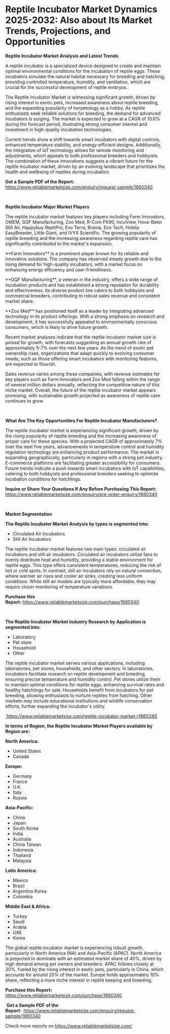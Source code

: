 <p><h1>Reptile Incubator Market Dynamics 2025-2032: Also about Its Market Trends, Projections, and Opportunities</h1></p><p><strong>Reptile Incubator Market Analysis and Latest Trends</strong></p>
<p><p>A reptile incubator is a specialized device designed to create and maintain optimal environmental conditions for the incubation of reptile eggs. These incubators simulate the natural habitat necessary for breeding and hatching, providing controlled temperature, humidity, and ventilation, which are crucial for the successful development of reptile embryos.</p><p>The Reptile Incubator Market is witnessing significant growth, driven by rising interest in exotic pets, increased awareness about reptile breeding, and the expanding popularity of herpetology as a hobby. As reptile enthusiasts seek reliable solutions for breeding, the demand for advanced incubators is surging. The market is expected to grow at a CAGR of 10.6% during the forecast period, illustrating strong consumer interest and investment in high-quality incubation technologies.</p><p>Current trends show a shift towards smart incubators with digital controls, enhanced temperature stability, and energy-efficient designs. Additionally, the integration of IoT technology allows for remote monitoring and adjustments, which appeals to both professional breeders and hobbyists. The combination of these innovations suggests a vibrant future for the reptile incubator market, driven by an evolving landscape that prioritizes the health and wellbeing of reptiles during incubation.</p></p>
<p><strong>Get a Sample PDF of the Report:&nbsp;</strong> <a href="https://www.reliablemarketsize.com/enquiry/request-sample/1660340?utm_campaign=3254&utm_medium=2&utm_source=Github&utm_content=ia&utm_term=10042025&utm_id=reptile-incubator">https://www.reliablemarketsize.com/enquiry/request-sample/1660340</a></p>
<p>&nbsp;</p>
<p><strong>Reptile Incubator Major Market Players</strong></p>
<p><p>The reptile incubator market features key players including Farm Innovators, OMEM, GQF Manufacturing, Zoo Med, R-Com PX90, IncuView, Hova-Bator Still Air, Happybuy ReptiPro, Exo Terra, Brama, Eco Tech, Hobby EasyBreeder, Little Giant, and IVYX Scientific. The growing popularity of reptile breeding and the increasing awareness regarding reptile care has significantly contributed to the market's expansion.</p><p>**Farm Innovators** is a prominent player known for its reliable and innovative solutions. The company has observed steady growth due to the rising demand for high-quality incubators, with a market focus on enhancing energy efficiency and user-friendliness.</p><p>**GQF Manufacturing**, a veteran in the industry, offers a wide range of incubation products and has established a strong reputation for durability and effectiveness. Its diverse product line caters to both hobbyists and commercial breeders, contributing to robust sales revenue and consistent market share.</p><p>**Zoo Med** has positioned itself as a leader by integrating advanced technology in its product offerings. With a strong emphasis on research and development, it has successfully appealed to environmentally conscious consumers, which is likely to drive future growth.</p><p>Recent market analyses indicate that the reptile incubator market size is poised for growth, with forecasts suggesting an annual growth rate of approximately 5-7% over the next few years. As the trend of exotic pet ownership rises, organizations that adapt quickly to evolving consumer needs, such as those offering smart incubators with monitoring features, are expected to flourish.</p><p>Sales revenue varies among these companies, with revenue estimates for key players such as Farm Innovators and Zoo Med falling within the range of several million dollars annually, reflecting the competitive nature of this niche market. Overall, the future of the reptile incubator market appears promising, with sustainable growth projected as awareness of reptile care continues to grow.</p></p>
<p>&nbsp;</p>
<p><strong>What Are The Key Opportunities For Reptile Incubator Manufacturers?</strong></p>
<p><p>The reptile incubator market is experiencing significant growth, driven by the rising popularity of reptile breeding and the increasing awareness of proper care for these species. With a projected CAGR of approximately 7% over the next five years, advancements in temperature control and humidity regulation technology are enhancing product performance. The market is expanding geographically, particularly in regions with a strong pet industry. E-commerce platforms are facilitating greater accessibility for consumers. Future trends indicate a push towards smart incubators with IoT capabilities, catering to both hobbyists and professional breeders seeking to optimize incubation conditions for hatchlings.</p></p>
<p><strong>Inquire or Share Your Questions If Any Before Purchasing This Report:</strong> <a href="https://www.reliablemarketsize.com/enquiry/pre-order-enquiry/1660340?utm_campaign=3254&utm_medium=2&utm_source=Github&utm_content=ia&utm_term=10042025&utm_id=reptile-incubator">https://www.reliablemarketsize.com/enquiry/pre-order-enquiry/1660340</a></p>
<p>&nbsp;</p>
<p><strong>Market Segmentation</strong></p>
<p><strong>The Reptile Incubator Market Analysis by types is segmented into:</strong></p>
<p><ul><li>Circulated Air Incubators</li><li>Still Air Incubators</li></ul></p>
<p><p>The reptile incubator market features two main types: circulated air incubators and still air incubators. Circulated air incubators utilize fans to evenly distribute heat and humidity, providing a stable environment for reptile eggs. This type offers consistent temperatures, reducing the risk of hot or cold spots. In contrast, still air incubators rely on natural convection, where warmer air rises and cooler air sinks, creating less uniform conditions. While still air models are typically more affordable, they may require closer monitoring of temperature variations.</p></p>
<p><strong>Purchase this Report:&nbsp;</strong><a href="https://www.reliablemarketsize.com/purchase/1660340?utm_campaign=3254&utm_medium=2&utm_source=Github&utm_content=ia&utm_term=10042025&utm_id=reptile-incubator">https://www.reliablemarketsize.com/purchase/1660340</a></p>
<p>&nbsp;</p>
<p><strong>The Reptile Incubator Market Industry Research by Application is segmented into:</strong></p>
<p><ul><li>Laboratory</li><li>Pet store</li><li>Household</li><li>Other</li></ul></p>
<p><p>The reptile incubator market serves various applications, including laboratories, pet stores, households, and other sectors. In laboratories, incubators facilitate research on reptile development and breeding, ensuring precise temperature and humidity control. Pet stores utilize them to maintain optimal conditions for reptile eggs, enhancing survival rates and healthy hatchlings for sale. Households benefit from incubators for pet breeding, allowing enthusiasts to nurture reptiles from hatching. Other markets may include educational institutions and wildlife conservation efforts, further expanding the incubator's utility.</p></p>
<p><a href="https://www.reliablemarketsize.com/reptile-incubator-market-r1660340?utm_campaign=3254&utm_medium=2&utm_source=Github&utm_content=ia&utm_term=10042025&utm_id=reptile-incubator">&nbsp;https://www.reliablemarketsize.com/reptile-incubator-market-r1660340</a></p>
<p><strong>In terms of Region, the Reptile Incubator Market Players available by Region are:</strong></p>
<p>
    <p> <strong> North America: </strong>
        <ul>
            <li>United States</li>
            <li>Canada</li>
        </ul>
        </p> 
    <p> <strong> Europe: </strong>
        <ul>
            <li>Germany</li>
            <li>France</li>
            <li>U.K.</li>
            <li>Italy</li>
            <li>Russia</li>
        </ul>
        </p> 
    <p> <strong> Asia-Pacific: </strong>
        <ul>
            <li>China</li>
            <li>Japan</li>
            <li>South Korea</li>
            <li>India</li>
            <li>Australia</li>
            <li>China Taiwan</li>
            <li>Indonesia</li>
            <li>Thailand</li>
            <li>Malaysia</li>
        </ul>
        </p> 
    <p> <strong> Latin America: </strong>
        <ul>
            <li>Mexico</li>
            <li>Brazil</li>
            <li>Argentina Korea</li>
            <li>Colombia</li>
        </ul>
        </p> 
    <p> <strong> Middle East & Africa: </strong>
        <ul>
            <li>Turkey</li>
            <li>Saudi</li>
            <li>Arabia</li>
            <li>UAE</li>
            <li>Korea</li>
        </ul>
    </p>
    </p>
<p><p>The global reptile incubator market is experiencing robust growth, particularly in North America (NA) and Asia-Pacific (APAC). North America is projected to dominate with an estimated market share of 40%, driven by high demand among pet owners and breeders. APAC follows closely at 30%, fueled by the rising interest in exotic pets, particularly in China, which accounts for around 20% of the market. Europe holds approximately 10% share, reflecting a more niche interest in reptile keeping and breeding.</p></p>
<p><strong>Purchase this Report: </strong><a href="https://www.reliablemarketsize.com/purchase/1660340?utm_campaign=3254&utm_medium=2&utm_source=Github&utm_content=ia&utm_term=10042025&utm_id=reptile-incubator">https://www.reliablemarketsize.com/purchase/1660340</a></p>
<p>&nbsp;<strong>Get a Sample PDF of the Report:&nbsp;&nbsp;</strong><a href="https://www.reliablemarketsize.com/enquiry/request-sample/1660340?utm_campaign=3254&utm_medium=2&utm_source=Github&utm_content=ia&utm_term=10042025&utm_id=reptile-incubator">https://www.reliablemarketsize.com/enquiry/request-sample/1660340</a></p>
<p><strong></strong></p>
<p>Check more reports on <a href="https://www.reliablemarketsize.com/?utm_campaign=3254&utm_medium=2&utm_source=Github&utm_content=ia&utm_term=10042025&utm_id=reptile-incubator">https://www.reliablemarketsize.com/</a></p>
